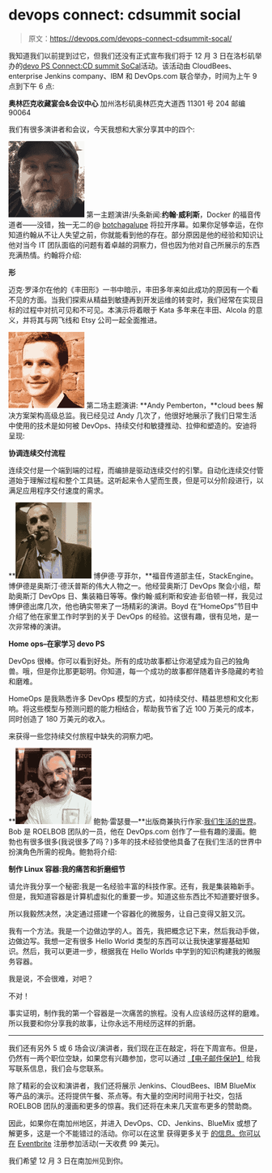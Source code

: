 # devops connect: cdsummit social

> 原文：<https://devops.com/devops-connect-cdsummit-socal/>

我知道我们以前提到过它，但我们还没有正式宣布我们将于 12 月 3 日在洛杉矶举办的[devo PS Connect:CD summit SoCal](http://www.devopsconnect.com/events/cd-summit-socal/)活动。该活动由 CloudBees、enterprise Jenkins company、IBM 和 DevOps.com 联合举办，时间为上午 9 点到下午 6 点:

**奥林匹克收藏宴会&会议中心**
加州洛杉矶奥林匹克大道西 11301 号 204
邮编 90064

我们有很多演讲者和会议，今天我想和大家分享其中的四个:

[![JohnWillis1](img/080978ab34c08763f116faed2aaf2e30.png)](https://devops.com/wp-content/uploads/2015/10/JohnWillis1.jpg) 第一主题演讲/头条新闻:**约翰·威利斯**，Docker 的福音传道者——没错，独一无二的@ [botchagalupe](https://twitter.com/botchagalupe) 将拉开序幕。如果你足够幸运，在你知道约翰从不让人失望之前，你就能看到他的存在。部分原因是他的经验和知识让他对当今 IT 团队面临的问题有着卓越的洞察力，但也因为他对自己所展示的东西充满热情。约翰将介绍:

**形**

迈克·罗泽尔在他的《丰田形》一书中暗示，丰田多年来如此成功的原因有一个看不见的方面。当我们探索从精益到敏捷再到开发运维的转变时，我们经常在实现目标的过程中对抗可见和不可见。本演示将着眼于 Kata 多年来在丰田、Alcola 的意义，并将其与网飞线和 Etsy 公司一起全面推进。

[![andypem](img/042b59bb25dc47276056d64de0f30351.png)](https://devops.com/wp-content/uploads/2015/10/andypem-e1445997533349.jpg) 第二场主题演讲: **Andy Pemberton，**cloud bees 解决方案架构高级总监。我已经见过 Andy 几次了，他很好地展示了我们日常生活中使用的技术是如何被 DevOps、持续交付和敏捷推动、拉伸和塑造的。安迪将呈现:

**协调连续交付流程**

连续交付是一个端到端的过程，而编排是驱动连续交付的引擎。自动化连续交付管道始于理解过程和整个工具链。这听起来令人望而生畏，但是可以分阶段进行，以满足应用程序交付速度的需求。

**[![522972](img/c1eeeadb14dfeb5046ea8d906c625214.png)](https://devops.com/wp-content/uploads/2015/10/522972.jpg) 博伊德·亨菲尔，**福音传道部主任，StackEngine。博伊德是奥斯汀·德沃普斯的伟大人物之一。他经营奥斯汀 DevOps 聚会小组，帮助奥斯汀 DevOps 日、集装箱日等等。像约翰·威利斯和安迪·彭伯顿一样，我见过博伊德出席几次，他也确实带来了一场精彩的演讲。Boyd 在“HomeOps”节目中介绍了他在家里工作时学到的关于 DevOps 的经验。这很有趣，很有见地，是一次非常棒的演讲。

**Home ops–在家学习 devo PS**

DevOps 很棒。你可以看到好处。所有的成功故事都让你渴望成为自己的独角兽。哦，但是你比那更聪明。你知道，每一个成功的故事都伴随着许多隐藏的考验和磨难。

HomeOps 是我熟悉许多 DevOps 模型的方式，如持续交付、精益思想和文化影响。将这些模型与预测问题的能力相结合，帮助我节省了近 100 万美元的成本，同时创造了 180 万美元的收入。

来获得一些您持续交付旅程中缺失的洞察力吧。

**[![bob](img/40ed18bc5e18b4665e792f1b3a2897e1.png)](https://devops.com/wp-content/uploads/2015/10/bob-e1445998572793.png) 鲍勃·雷瑟曼—**出版商兼执行作家:[我们生活的世界](http://www.theworldinwhichwelive.com/)。Bob 是 ROELBOB 团队的一员，他在 DevOps.com 创作了一些有趣的漫画。鲍勃也有很多很多(我说很多了吗？)多年的技术经验使他具备了在我们生活的世界中扮演角色所需的视角。鲍勃将介绍:

**制作 Linux 容器:我的痛苦和折磨细节**

请允许我分享一个秘密:我是一名经验丰富的科技作家。还有，我是集装箱新手。但是，我知道容器是计算机虚拟化的重要一步。知道这些东西比不知道要好很多。

所以我毅然决然，决定通过搭建一个容器化的微服务，让自己变得又脏又沉。

我有一个方法。我是一个边做边学的人。首先，我把概念记下来，然后我动手做，边做边写。我想一定有很多 Hello World 类型的东西可以让我快速掌握基础知识。然后，我可以更进一步，根据我在 Hello Worlds 中学到的知识构建我的微服务容器。

我是说，不会很难，对吧？

不对！

事实证明，制作我的第一个容器是一次痛苦的旅程。没有人应该经历这样的磨难。所以我要和你分享我的故事，让你永远不用经历这样的折磨。

* * *

我们还有另外 5 或 6 场会议/演讲者，我们现在正在敲定，将在下周宣布。但是，仍然有一两个职位空缺，如果您有兴趣参加，您可以通过 [【电子邮件保护】](/cdn-cgi/l/email-protection#1e7b7a776a716c5e7a7b68716e6d307d7173) 给我写联系信息，我们会与您联系。

除了精彩的会议和演讲者，我们还将展示 Jenkins、CloudBees、IBM BlueMix 等产品的演示。还将提供午餐、茶点等。有大量的空闲时间用于社交，包括 ROELBOB 团队的漫画和更多的惊喜。我们还将在未来几天宣布更多的赞助商。

因此，如果你在南加州地区，并进入 DevOps、CD、Jenkins、BlueMix 或想了解更多，这是一个不能错过的活动。你可以在这里 获得更多关于 [的信息。你可以在](http://www.devopsconnect.com/events/cd-summit-socal/) [Eventbrite](https://www.eventbrite.com/e/devops-connect-cd-summit-socal-tickets-18296947663) 注册参加活动(一天收费 99 美元)。

我们希望 12 月 3 日在南加州见到你。